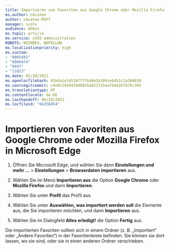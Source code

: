 ```yaml
---
title: Importieren von Favoriten aus Google Chrome oder Mozilla Firefox in Microsoft Edge
ms.author: cmcatee
author: cmcatee-MSFT
manager: scotv
audience: Admin
ms.topic: article
ms.service: o365-administration
ROBOTS: NOINDEX, NOFOLLOW
ms.localizationpriority: high
ms.custom:
- "9005491"
- "9006474"
- "9447"
- "11023"
ms.date: 03/30/2021
ms.openlocfilehash: 81bda1e1451bff7fb9de1b309cebd51c2a366030
ms.sourcegitcommit: c4e8c29a94f840816a023131ea7b4a2bf876c305
ms.translationtype: HT
ms.contentlocale: de-DE
ms.lasthandoff: 06/29/2022
ms.locfileid: "66258454"
---
```

# <a name="import-favorites-from-google-chrome-or-mozilla-firefox-to-microsoft-edge"></a>Importieren von Favoriten aus Google Chrome oder Mozilla Firefox in Microsoft Edge

1. Öffnen Sie Microsoft Edge, und wählen Sie dann **Einstellungen und mehr ...** > **Einstellungen** > **Browserdaten importieren** aus.

1. Wählen Sie im Menü **Importieren aus** die Option **Google Chrome** oder **Mozilla Firefox** und dann **Importieren**.

1. Wählen Sie unter **Profil** das Profil aus.

1. Wählen Sie unter **Auswählen, was importiert werden soll** die Elemente aus, die Sie importieren möchten, und dann **Importieren** aus.

1. Wählen Sie im Dialogfeld **Alles erledigt!** die Option **Fertig** aus.

Die importierten Favoriten sollten sich in einem Ordner (z. B. „Importiert“ oder „Andere Favoriten“) in der Favoritenleiste befinden. Sie können sie dort lassen, wo sie sind, oder sie in einen anderen Ordner verschieben.
